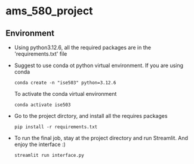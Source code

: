 # ams_580_project

## Environment

* Using python3.12.6, all the required packages are in the 'requirements.txt' file

* Suggest to use conda ot python virtual environment. If you are using conda

  ```
  conda create -n "ise503" python=3.12.6
  ```

  To activate the conda virtual environment

  ```
  conda activate ise503
  ```

* Go to the project dirctory, and install all the requires packages

  ```
  pip install -r requirements.txt
  ```

* To run the final job, stay at the project directory and run Streamlit. And enjoy the interface :)

  ```
  streamlit run interface.py
  ```

